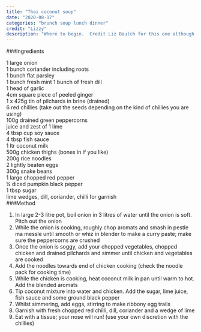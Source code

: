 ```yaml
---
title: "Thai coconut soup"
date: "2020-08-17"
categories: "brunch soup lunch dinner"
credit: "Lizzy"
description: "Where to begin.  Credit Liz Baulch for this one although I did a rubbish job of writing the instructions down.  Lizzy and I met in Israel on a Moshav, sharing a house with a Thai family, where we learned (well where Liz learned) to cook amazing Thai food.  This soup was amazing when Liz made it; I havent made it ever - I was always the pizzle and mizzle whore trying to stuff an enormous amount of herbs and aromats into a small hole.  Manually it takes a lot of arm power to get it all into a smulch, but it is so very worth it. I could go on and tell the story about the stolen turkey that we butchered in pitch black thinking we got away with it until we awoke to daylight and a scene from dexter with feathers++ on the dirt patio, but I will spare you"
---
```

###Ingredients

1 large onion  
1 bunch coriander including roots  
1 bunch flat parsley  
1 bunch fresh mint
1 bunch of fresh dill  
1 head of garlic  
4cm square piece of peeled ginger  
1 x 425g tin of pilchards in brine (drained)  
6 red chillies (take out the seeds depending on the kind of chillies you are using)  
100g drained green peppercorns   
juice and zest of 1 lime  
4 tbsp cup soy sauce  
4 tbsp fish sauce  
1 ltr coconut milk  
500g chicken thighs (bones in if you like)  
200g rice noodles  
2 lightly beaten eggs  
300g snake beans  
1 large chopped red pepper  
¼ diced pumpkin
black pepper  
1 tbsp sugar  
lime wedges, dill, coriander, chilli for garnish  
###Method
1. In large 2-3 litre pot, boil onion in 3 litres of water until the onion is soft. Pitch out the onion
3. While the onion is cooking, roughly chop aromats and smash in pestle ma messle until smooth or whiz in blender to make a curry paste; make sure the peppercorns are crushed
2. Once the onion is soggy, add your chopped vegetables, chopped chicken and drained pilchards and simmer until chicken and vegetables are cooked
3. Add the noodles towards end of chicken cooking (check the noodle pack for cooking time)
4. While the chicken is cooking, heat coconut milk in pan until warm to hot.  Add the blended aromats 
5. Tip coconut mixture into water and chicken.  Add the sugar, lime juice, fish sauce and some ground black pepper
7. Whilst simmering, add eggs, stirring to make ribbony egg trails
8. Garnish with fresh chopped red chilli, dill, coriander and a wedge of lime
9. Eat with a tissue; your nose will run! (use your own discretion with the chillies)

